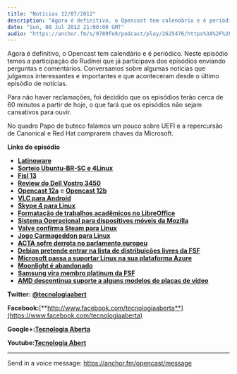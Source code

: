 ```yaml
---
title: "Notícias 12/07/2012"
description: "Agora é definitivo, o Opencast tem calendário e é periódico. Neste episódio temos a participação do Rudinei que já participava dos episódios enviando ..."
date: "Sun, 08 Jul 2012 21:00:00 GMT"
audio: "https://anchor.fm/s/9789fe8/podcast/play/2625476/https%3A%2F%2Fd3ctxlq1ktw2nl.cloudfront.net%2Fstaging%2F2020-02-15%2F7c0abc062e362c6e11d02cc32f9a0f1f.m4a"
---
```


Agora é definitivo, o Opencast tem calendário e é periódico. Neste episódio temos a participação do Rudinei que já participava dos episódios enviando perguntas e comentários. Conversamos sobre algumas notícias que julgamos interessantes e importantes e que aconteceram desde o último episódio de notícias.


Para não haver reclamações, foi decidido que os episódios terão cerca de 60 minutos a partir de hoje, o que fará que os episódios não sejam cansativos para ouvir.


No quadro Papo de buteco falamos um pouco sobre UEFI e a repercursão de Canonical e Red Hat comprarem chaves da Microsoft.


**Links do episódio**


* [**Latinoware**](http://br-linux.org/2012/latinoware-2012-abertas-as-inscricoes/)
* [**Sorteio Ubuntu-BR-SC e 4Linux**](http://www.ubuntubrsc.com/sorteio-curso-linux-essentials-4linux.html)
* [**Fisl 13**](http://fisl.org.br/13/)
* [**Review do Dell Vostro 3450**](http://www.ubuntero.com.br/?s=review+dell)
* [**Opencast 12a**](http://www.ubuntero.com.br/2012/06/opencat-12a-libreoffice/) e [**Opencast 12b**](http://www.ubuntero.com.br/2012/06/opencast-12b-libreoffice/)
* [**VLC para Android**](http://br-linux.org/2012/beta-do-vlc-para-android/)
* [**Skype 4 para Linux**](http://www.ubuntero.com.br/2012/06/skype-4-para-linux-quem-diria/)
* [**Formatação de trabalhos acadêmicos no LibreOffice**](http://www.ubuntubrsc.com/formatacao-de-trabalhos-academicos-no-libreoffice.html)
* [**Sistema Operacional para dispositivos móveis da Mozilla**](http://br-linux.org/2012/mozilla-confirma-celulares-com-sistema-firefox-os-chegam-ao-mercado-em-2013-comecando-pelo-brasil/)
* [**Valve confirma Steam para Linux**](http://www.ubuntubrsc.com/gabe-newell-valve-confirma-steam-para-linux.html)
* [**Jogo Carmageddon para Linux**](http://br-linux.org/2012/carmageddon-reincarnation-vai-chegar-tambem-ao-linux/)
* [**ACTA sofre derrota no parlamento europeu**](http://br-linux.org/2012/478-a-39-acta-sofre-derrota-esmagadora-no-parlamento-europeu/)
* [**Debian pretende entrar na lista de distribuições livres da FSF**](http://br-linux.org/2012/lider-do-debian-pretende-fazer-com-que-projeto-seja-incluido-na-lista-de-distribuicoes-livres-da-fsf/)
* [**Microsoft passa a suportar Linux na sua plataforma Azure**](http://www.omgubuntu.co.uk/2012/06/microsoft-canonical-bring-ubuntu-to-windows-azure)
* [**Moonlight é abandonado**](http://www.omgubuntu.co.uk/2012/06/linux-silverlight-plugin-moonlight-abandoned)
* [**Samsung vira membro platinum da FSF**](http://br-linux.org/2012/samsung-vira-membro-platinum-da-linux-foundation-e-diz-que-vai-adotar-melhores-praticas-do-codigo-aberto/)
* [**AMD descontinua suporte a alguns modelos de placas de vídeo**](http://br-linux.org/2012/amd-nao-vai-mais-suportar-seu-driver-linux-para-algumas-de-suas-placas-menos-recentes/)


**Twitter:** [**@tecnologiaabert**](http://twitter.com/tecnologiaabert)


**Facebook:**[**http://www.facebook.com/tecnologiaaberta**](https://www.facebook.com/tecnologiaaberta)


**Google+:**[**Tecnologia Aberta**](https://plus.google.com/u/0/b/114491525240353631044/114491525240353631044/about)


**Youtube:**[**Tecnologia Abert**](http://youtube.com/tecnologiaaberta)



--- 

Send in a voice message: https://anchor.fm/opencast/message
